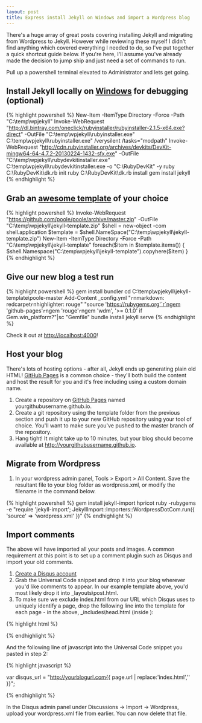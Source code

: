 ```yaml
---
layout: post
title: Express install Jekyll on Windows and import a Wordpress blog
---
```


There's a huge array of great posts covering installing Jekyll and migrating from Wordpress to Jekyll. However while reviewing these myself I didn't find anything which covered everything I needed to do, so I've put together a quick shortcut guide below. If you're here, I'll assume you've already made the decision to jump ship and just need a set of commands to run.

Pull up a powershell terminal elevated to Administrator and lets get going.

Install Jekyll locally on [Windows](http://jekyll-windows.juthilo.com/) for debugging (optional)
---
{% highlight powershell %}
New-Item -ItemType Directory -Force -Path "C:\temp\wpjekyll"
Invoke-WebRequest "http://dl.bintray.com/oneclick/rubyinstaller/rubyinstaller-2.1.5-x64.exe?direct" -OutFile "C:\temp\wpjekyll\rubyinstaller.exe"
C:\temp\wpjekyll\rubyinstaller.exe" /verysilent /tasks="modpath"
Invoke-WebRequest "http://cdn.rubyinstaller.org/archives/devkits/DevKit-mingw64-64-4.7.2-20130224-1432-sfx.exe" -OutFile "C:\temp\wpjekyll\rubydevkitinstaller.exe"
C:\temp\wpjekyll\rubydevkitinstaller.exe -o "C:\RubyDevKit" -y
ruby C:\RubyDevKit\dk.rb init
ruby C:\RubyDevKit\dk.rb install
gem install jekyll
{% endhighlight %}

Grab an [awesome template](https://github.com/poole/poole) of your choice
---
{% highlight powershell %}
Invoke-WebRequest "https://github.com/poole/poole/archive/master.zip" -OutFile "C:\temp\wpjekyll\jekyll-template.zip"
$shell = new-object -com shell.application
$template = $shell.NameSpace("C:\temp\wpjekyll\jekyll-template.zip")
New-Item -ItemType Directory -Force -Path "C:\temp\wpjekyll\jekyll-template"
foreach($item in $template.items()) { $shell.Namespace("C:\temp\wpjekyll\jekyll-template").copyhere($item) }
{% endhighlight %}

Give our new blog a test run
---
{% highlight powershell %}
gem install bundler
cd C:\temp\wpjekyll\jekyll-template\poole-master
Add-Content _config.yml "`r`nmarkdown: redcarpet`r`nhighlighter:      rouge"
"source 'https://rubygems.org'`r`ngem 'github-pages'`r`ngem 'rouge'`r`ngem 'wdm', '>= 0.1.0' if Gem.win_platform?"|sc "Gemfile"
bundle install
jekyll serve
{% endhighlight %}

Check it out at [http://localhost:4000](http://localhost:4000)!

Host your blog
---

There's lots of hosting options - after all, Jekyll ends up generating plain old HTML! [GitHub Pages](https://help.github.com/articles/using-jekyll-with-pages/) is a common choice - they'll both build the content and host the result for you and it's free including using a custom domain name.

1. Create a repository on [GitHub Pages](https://github.com/new) named yourgithubusername.github.io.
2. Create a git repository using the template folder from the previous section and push it up to your new GitHub repository using your tool of choice. You'll want to make sure you've pushed to the master branch of the repository.
3. Hang tight! It might take up to 10 minutes, but your blog should become available at http://yourgithubusername.github.io.

Migrate from Wordpress
---

1. In your wordpress admin panel, Tools > Export > All Content. Save the resultant file to your blog folder as wordpress.xml, or modify the filename in the command below.

{% highlight powershell %}
gem install jekyll-import hpricot
ruby -rubygems -e "require 'jekyll-import'; JekyllImport::Importers::WordpressDotCom.run({ 'source' => 'wordpress.xml' })"
{% endhighlight %}

Import comments
---

The above will have imported all your posts and images. A common requirement at this point is to set up a comment plugin such as Disqus and import your old comments.

1. [Create a Disqus account](https://disqus.com/admin/signup/?utm_source=New-Site)
2. Grab the Universal Code snippet and drop it into your blog wherever you'd like comments to appear. In our example template above, you'd most likely drop it into _layouts\post.html.
3. To make sure we exclude index.html from our URL which Disqus uses to uniquely identify a page, drop the following line into the template for each page - in the above, _includes\head.html (inside <head></head>):

{% highlight html %}

<link rel="canonical" href="http://yourblogurl.com{{ page.url | replace:'index.html','' }}" />

{% endhighlight %}

And the following line of javascript into the Universal Code snippet you pasted in step 2:

{% highlight javascript %}

var disqus_url = "http://yourblogurl.com{{ page.url | replace:'index.html','' }}";

{% endhighlight %}

In the Disqus admin panel under Discussions -> Import -> Wordpress, upload your wordpress.xml file from earlier. You can now delete that file.